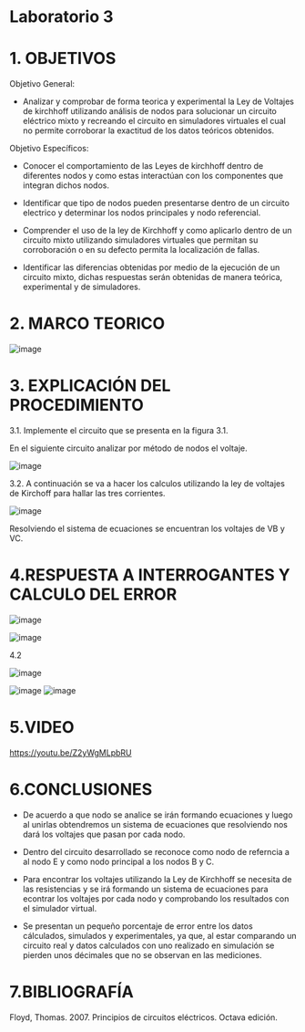 # Laboratorio 3
# 1. OBJETIVOS 
Objetivo General:
* Analizar y comprobar de forma teorica y experimental la Ley de Voltajes de kirchhoff utilizando análisis de nodos para solucionar un circuito eléctrico mixto y recreando el circuito en simuladores virtuales el cual no permite corroborar la exactitud de los datos teóricos obtenidos.

Objetivo Específicos:

* Conocer el comportamiento de las Leyes de kirchhoff dentro de diferentes nodos y como estas interactúan con los componentes que integran dichos nodos.

* Identificar que tipo de nodos pueden presentarse dentro de un circuito electrico y determinar los nodos principales y nodo referencial.

* Comprender el uso de la ley de Kirchhoff y como aplicarlo dentro de un circuito mixto utilizando simuladores virtuales que permitan su corroboración o en su defecto permita la localización de fallas.

* Identificar las diferencias obtenidas por medio de la ejecución de un circuito mixto, dichas respuestas serán obtenidas de manera teórica, experimental y de simuladores.

# 2. MARCO TEORICO 

![image](https://user-images.githubusercontent.com/105617383/172489008-cd3ad9ef-0e28-4e09-9f35-d2901002bf1e.png)

# 3. EXPLICACIÓN DEL PROCEDIMIENTO 

3.1. Implemente el circuito que se presenta en la figura 3.1.

En el siguiente circuito analizar por método de nodos el voltaje.

![image](https://user-images.githubusercontent.com/105617383/172480657-6707e0d6-6f4e-44f7-ad4b-07e341bc14a3.png)

3.2. A continuación se va a hacer los calculos utilizando la ley de voltajes de Kirchoff para hallar las tres corrientes.

![image](https://user-images.githubusercontent.com/105617383/172512244-8016ca15-5294-4c2e-b600-a3ffa7cff43b.png)

Resolviendo el sistema de ecuaciones se encuentran los voltajes de VB y VC.

# 4.RESPUESTA A INTERROGANTES Y CALCULO DEL ERROR

![image](https://user-images.githubusercontent.com/105671763/172744487-f2f53585-d8cf-4568-b263-e46fafee74bf.png)

![image](https://user-images.githubusercontent.com/105671763/172747202-bda60ce0-b729-471f-93e9-1a1514caec81.png)

4.2

![image](https://user-images.githubusercontent.com/105671763/172747252-bdf3e808-7d16-46c1-b9db-3c6699d88c7e.png)

![image](https://user-images.githubusercontent.com/105671763/172747321-d02a87ae-f4db-47e2-8b03-d9e30b7e9dd1.png)
![image](https://user-images.githubusercontent.com/105671763/172747342-6f820ce3-1304-4d36-ade9-1b1adb036763.png)


# 5.VIDEO

https://youtu.be/Z2yWgMLpbRU

# 6.CONCLUSIONES

* De acuerdo a que nodo se analice se irán formando ecuaciones y luego al unirlas obtendremos un sistema de ecuaciones que resolviendo nos dará los voltajes que pasan por cada nodo.

* Dentro del circuito desarrollado se reconoce como nodo de referncia a al nodo E y como nodo principal a los nodos B y C.

* Para encontrar los voltajes utilizando la Ley de Kirchhoff se necesita de las resistencias y se irá formando un sistema de ecuaciones para econtrar los voltajes por cada nodo y comprobando los resultados con el simulador virtual.

* Se presentan un pequeño porcentaje de error entre los datos cálculados, simulados y experimentales, ya que, al estar comparando un circuito real y datos calculados con uno realizado en simulación se pierden unos décimales que no se observan en las mediciones.

# 7.BIBLIOGRAFÍA

Floyd, Thomas. 2007. Principios de circuitos eléctricos. Octava edición.
